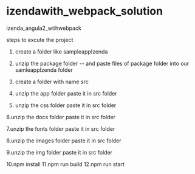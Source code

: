 # izendawith_webpack_solution
izenda_angula2_wtihwebpack


steps to excute the project
1. create a folder like sampleappIzenda
2. unzip the package folder -- and paste files of package folder into our samleappIzenda folder
3. create a folder with name src

4. unzip the app folder paste it in src folder

5. unzip the css folder paste it in src folder

6.unzip the docs folder paste it in src folder

7.unzip the fonts folder paste it in src folder

8.unzip the images folder paste it in src folder

9.unzip the img folder paste it in src folder

10.npm install
11.npm run build
12.npm run start
